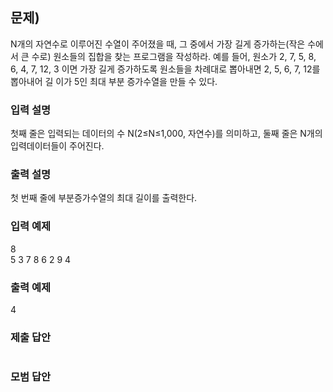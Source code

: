 ﻿## 문제)
N개의 자연수로 이루어진 수열이 주어졌을 때, 그 중에서 가장 길게 증가하는(작은 수에서 큰
수로) 원소들의 집합을 찾는 프로그램을 작성하라. 예를 들어, 원소가 2, 7, 5, 8, 6, 4, 7,
12, 3 이면 가장 길게 증가하도록 원소들을 차례대로 뽑아내면 2, 5, 6, 7, 12를 뽑아내어 길
이가 5인 최대 부분 증가수열을 만들 수 있다.

### 입력 설명
첫째 줄은 입력되는 데이터의 수 N(2≤N≤1,000, 자연수)를 의미하고,
둘째 줄은 N개의 입력데이터들이 주어진다. 

### 출력 설명
첫 번째 줄에 부분증가수열의 최대 길이를 출력한다.

### 입력 예제
8\
5 3 7 8 6 2 9 4

### 출력 예제
4

### 제출 답안
``` Cpp

```

### 모범 답안
``` Cpp

```

